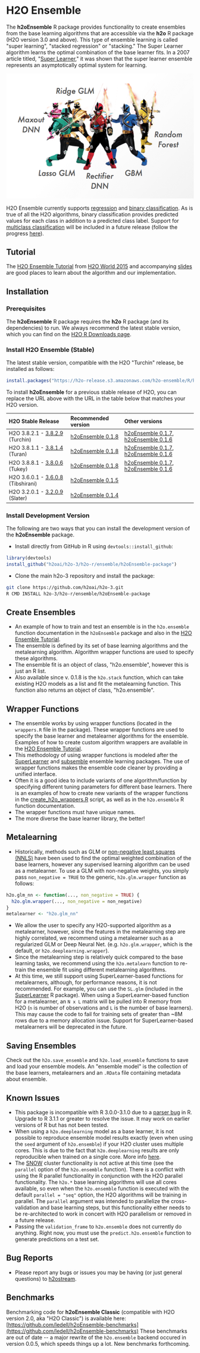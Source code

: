 # H2O Ensemble

The **h2oEnsemble** R package provides functionality to create ensembles from the base learning algorithms that are accessible via the **h2o** R package (H2O version 3.0 and above).  This type of ensemble learning is called "super learning", "stacked regression" or "stacking."  The Super Learner algorithm learns the optimal combination of the base learner fits. In a 2007 article titled, "[Super Learner](http://dx.doi.org/10.2202/1544-6115.1309)," it was shown that the super learner ensemble represents an asymptotically optimal system for learning.

![H2O Ensemble Super Learners](h2oEnsemble.png "H2O Ensemble Super Learners")

H2O Ensemble currently supports [regression](https://en.wikipedia.org/wiki/Regression_analysis) and [binary classification](https://en.wikipedia.org/wiki/Binary_classification).  As is true of all the H2O algorithms, binary classification provides predicted values for each class in addition to a predicted class label.  Support for [multiclass classification](https://en.wikipedia.org/wiki/Multiclass_classification) will be included in a future release (follow the progress [here](https://0xdata.atlassian.net/browse/PUBDEV-2355)).

## Tutorial
The [H2O Ensemble Tutorial](http://learn.h2o.ai/content/tutorials/ensembles-stacking/index.html) from [H2O World 2015](http://h2oworld.h2o.ai/) and accompanying [slides](https://github.com/h2oai/h2o-world-2015-training/blob/master/tutorials/ensembles-stacking/H2O_World_2015_Ensembles.pdf) are good places to learn about the algorithm and our implementation.

## Installation

### Prerequisites

The **h2oEnsemble** R package requires the **h2o** R package (and its dependencies) to run.  We always recommend the latest stable version, which you can find on the [H2O R Downloads page](http://www.h2o.ai/download/h2o/r).


### Install H2O Ensemble (Stable)
The latest stable version, compatible with the H2O "Turchin" release, be installed as follows:

```r
install.packages("https://h2o-release.s3.amazonaws.com/h2o-ensemble/R/h2oEnsemble_0.1.8.tar.gz", repos = NULL)
``` 

To install **h2oEnsemble** for a previous stable release of H2O, you can replace the URL above with the URL in the table below that matches your H2O version.

|H2O Stable Release| Recommended version| Other versions |
|:---------|:----------|:----------|
|H2O 3.8.2.1 - [3.8.2.9](http://h2o-release.s3.amazonaws.com/h2o/rel-turchin/9/index.html) (Turchin)|[h2oEnsemble 0.1.8](https://h2o-release.s3.amazonaws.com/h2o-ensemble/R/h2oEnsemble_0.1.8.tar.gz)| [h2oEnsemble 0.1.7](https://h2o-release.s3.amazonaws.com/h2o-ensemble/R/h2oEnsemble_0.1.7.tar.gz), [h2oEnsemble 0.1.6](https://h2o-release.s3.amazonaws.com/h2o-ensemble/R/h2oEnsemble_0.1.6.tar.gz)|
|H2O 3.8.1.1 - [3.8.1.4](http://h2o-release.s3.amazonaws.com/h2o/rel-turan/4/index.html) (Turan)|[h2oEnsemble 0.1.8](https://h2o-release.s3.amazonaws.com/h2o-ensemble/R/h2oEnsemble_0.1.8.tar.gz)| [h2oEnsemble 0.1.7](https://h2o-release.s3.amazonaws.com/h2o-ensemble/R/h2oEnsemble_0.1.7.tar.gz), [h2oEnsemble 0.1.6](https://h2o-release.s3.amazonaws.com/h2o-ensemble/R/h2oEnsemble_0.1.6.tar.gz)|
|H2O 3.8.8.1 - [3.8.0.6](http://h2o-release.s3.amazonaws.com/h2o/rel-tukey/6/index.html) (Tukey)|[h2oEnsemble 0.1.8](https://h2o-release.s3.amazonaws.com/h2o-ensemble/R/h2oEnsemble_0.1.8.tar.gz)| [h2oEnsemble 0.1.7](https://h2o-release.s3.amazonaws.com/h2o-ensemble/R/h2oEnsemble_0.1.7.tar.gz), [h2oEnsemble 0.1.6](https://h2o-release.s3.amazonaws.com/h2o-ensemble/R/h2oEnsemble_0.1.6.tar.gz)|
|H2O 3.6.0.1 - [3.6.0.8](http://h2o-release.s3.amazonaws.com/h2o/rel-tibshirani/8/index.html) (Tibshirani)|[h2oEnsemble 0.1.5](https://h2o-release.s3.amazonaws.com/h2o-ensemble/R/h2oEnsemble_0.1.5.tar.gz)||
|H2O 3.2.0.1 - [3.2.0.9](http://h2o-release.s3.amazonaws.com/h2o/rel-slater/9/index.html) (Slater)|[h2oEnsemble 0.1.4](https://h2o-release.s3.amazonaws.com/h2o-ensemble/R/h2oEnsemble_0.1.4.tar.gz)||

### Install Development Version
The following are two ways that you can install the development version of the **h2oEnsemble** package. 

- Install directly from GitHub in R using `devtools::install_github`:

```r
library(devtools)
install_github("h2oai/h2o-3/h2o-r/ensemble/h2oEnsemble-package")
```

- Clone the main h2o-3 repository and install the package:

```bash
git clone https://github.com/h2oai/h2o-3.git
R CMD INSTALL h2o-3/h2o-r/ensemble/h2oEnsemble-package
```


## Create Ensembles
- An example of how to train and test an ensemble is in the `h2o.ensemble` function documentation in the `h2oEnsemble` package and also in the [H2O Ensemble Tutorial](http://learn.h2o.ai/content/tutorials/ensembles-stacking/index.html).
- The ensemble is defined by its set of base learning algorithms and the metalearning algorithm.  Algorithm wrapper functions are used to specify these algorithms.
- The ensemble fit is an object of class, "h2o.ensemble", however this is just an R list.
- Also available since v. 0.1.8 is the `h2o.stack` function, which can take existing H2O models as a list and fit the metalearning function.  This function also returns an object of class, "h2o.ensemble".


## Wrapper Functions
- The ensemble works by using wrapper functions (located in the `wrappers.R` file in the package).  These wrapper functions are used to specify the base learner and metalearner algorithms for the ensemble.  Examples of how to create custom algorithm wrappers are available in the [H2O Ensemble Tutorial](http://learn.h2o.ai/content/tutorials/ensembles-stacking/index.html).
- This methodology of using wrapper functions is modeled after the [SuperLearner](http://cran.r-project.org/web/packages/SuperLearner/index.html) and [subsemble](http://cran.r-project.org/web/packages/subsemble/index.html) ensemble learning packages.  The use of wrapper functions makes the ensemble code cleaner by providing a unified interface.
- Often it is a good idea to include variants of one algorithm/function by specifying different tuning parameters for different base learners.  There is an examples of how to create new variants of the wrapper functions in the [create\_h2o\_wrappers.R](https://github.com/h2oai/h2o-3/blob/master/h2o-r/ensemble/create_h2o_wrappers.R) script, as well as in the `h2o.ensemble` R function documentation.
- The wrapper functions must have unique names.
- The more diverse the base learner library, the better!


## Metalearning
- Historically, methods such as GLM or [non-negative least squares (NNLS)](https://en.wikipedia.org/wiki/Non-negative_least_squares) have been used to find the optimal weighted combination of the base learners, however any supervised learning algorithm can be used as a metalearner.  To use a GLM with non-negative weights, you simply pass `non_negative = TRUE` to the generic, `h2o.glm.wrapper` function as follows:

```r
h2o.glm_nn <- function(..., non_negative = TRUE) {
  h2o.glm.wrapper(..., non_negative = non_negative)
}
metalearner <- "h2o.glm_nn"
```
- We allow the user to specify any H2O-supported algorithm as a metalearner, however, since the features in the metalearning step are highly correlated, we recommend using a metalearner such as a regularized GLM or Deep Neural Net.  (e.g. `h2o.glm.wrapper`, which is the default, or `h2o.deeplearning.wrapper`).
- Since the metalearning step is relatively quick compared to the base learning tasks, we recommend using the `h2o.metalearn` function to re-train the ensemble fit using different metalearning algorithms.
- At this time, we still support using SuperLearner-based functions for metalearners, although, for performance reasons, it is not recommended.  For example, you can use the `SL.glm` (included in the [SuperLearner](http://cran.r-project.org/web/packages/SuperLearner/index.html) R package).  When using a SuperLearner-based function for a metalearner, an `N x L` matrix will be pulled into R memory from H2O (`n` is number of observations and `L` is the number of base learners).  This may cause the code to fail for training sets of greater than ~8M rows due to a memory allocation issue.  Support for SuperLearner-based metalearners will be deprecated in the future.


## Saving Ensembles

Check out the `h2o.save_ensemble` and `h2o.load_ensemble` functions to save and load your ensemble models.  An "ensemble model" is the collection of the base learners, metalearners and an `.RData` file containing metadata about ensemble.


## Known Issues
- This package is incompatible with R 3.0.0-3.1.0 due to a [parser bug](https://bugs.r-project.org/bugzilla3/show_bug.cgi?id=15753) in R.  Upgrade to R 3.1.1 or greater to resolve the issue.  It may work on earlier versions of R but has not been tested.
- When using a `h2o.deeplearning` model as a base learner, it is not possible to reproduce ensemble model results exactly (even when using the `seed` argument of `h2o.ensemble`) if your H2O cluster uses multiple cores.  This is due to the fact that `h2o.deeplearning` results are only reproducible when trained on a single core.  More info [here](https://0xdata.atlassian.net/projects/TN/issues/TN-3).
- The [SNOW](https://cran.r-project.org/web/packages/snow/) cluster functionality is not active at this time (see the `parallel` option of the `h2o.ensemble` function).  There is a conflict with using the R parallel functionality in conjunction with the H2O parallel functionality.  The `h2o.*` base learning algorithms will use all cores available, so even when the `h2o.ensemble` function is executed with the default `parallel = "seq"` option, the H2O algorithms will be training in parallel.  The `parallel` argument was intended to parallelize the cross-validation and base learning steps, but this functionality either needs to be re-architected to work in concert with H2O parallelism or removed in a future release.
- Passing the `validation_frame` to `h2o.ensemble` does not currently do anything.  Right now, you must use the `predict.h2o.ensemble` function to generate predictions on a test set.


## Bug Reports
- Please report any bugs or issues you may be having (or just general questions) to [h2ostream](https://groups.google.com/forum/#!forum/h2ostream).

## Benchmarks

Benchmarking code for **h2oEnsemble Classic** (compatible with H2O version 2.0, aka "H2O Classic") is available here: [https://github.com/ledell/h2oEnsemble-benchmarks](https://github.com/ledell/h2oEnsemble-benchmarks)  These benchmarks are out of date -- a major rewrite of the `h2o.ensemble` backend occured in version 0.0.5, which speeds things up a lot.  New benchmarks forthcoming. 

